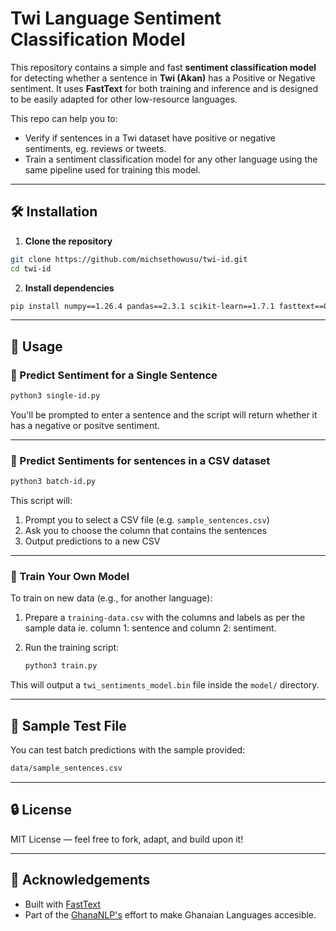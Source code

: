 # Twi Language Sentiment Classification Model

This repository contains a simple and fast **sentiment classification model** for detecting whether a sentence in **Twi (Akan)** has a Positive or Negative sentiment. It uses **FastText** for both training and inference and is designed to be easily adapted for other low-resource languages.

This repo can help you to:

- Verify if sentences in a Twi dataset have positive or negative sentiments, eg. reviews or tweets.
- Train a sentiment classification model for any other language using the same pipeline used for training this model.

---

## 🛠️ Installation

1. **Clone the repository**

```bash
git clone https://github.com/michsethowusu/twi-id.git
cd twi-id
```

2. **Install dependencies**

```bash
pip install numpy==1.26.4 pandas==2.3.1 scikit-learn==1.7.1 fasttext==0.9.3
```


---

## 🚀 Usage

### 🔹 Predict Sentiment for a Single Sentence

```bash
python3 single-id.py
```

You'll be prompted to enter a sentence and the script will return whether it has a negative or positve sentiment.

---

### 🔹 Predict Sentiments for sentences in a CSV dataset

```bash
python3 batch-id.py
```

This script will:
1. Prompt you to select a CSV file (e.g. `sample_sentences.csv`)
2. Ask you to choose the column that contains the sentences
3. Output predictions to a new CSV

---

### 🔹 Train Your Own Model

To train on new data (e.g., for another language):

1. Prepare a `training-data.csv` with the columns and labels as per the sample data ie. column 1: sentence and column 2: sentiment.

2. Run the training script:
    ```bash
    python3 train.py
    ```

This will output a `twi_sentiments_model.bin` file inside the `model/` directory.

---

## 🧪 Sample Test File

You can test batch predictions with the sample provided:

```bash
data/sample_sentences.csv
```

---

## 🔒 License

MIT License — feel free to fork, adapt, and build upon it!

---

## 🙌 Acknowledgements

- Built with [FastText](https://fasttext.cc/)
- Part of the [GhanaNLP's](https://github.com/GhanaNLP) effort to make Ghanaian Languages accesible.

